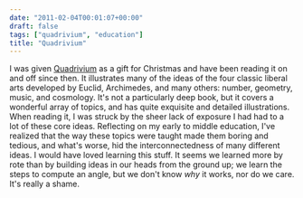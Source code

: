 ```yaml
---
date: "2011-02-04T00:01:07+00:00"
draft: false
tags: ["quadrivium", "education"]
title: "Quadrivium"
---
```


I was given [Quadrivium](http://www.amazon.com/Quadrivium-Classical-Liberal-Geometry-Cosmology/dp/0802778135/) as a gift for Christmas and have been reading it on and off since then. It illustrates many of the ideas of the four classic liberal arts developed by Euclid, Archimedes, and many others: number, geometry, music, and cosmology. It's not a particularly deep book, but it covers a wonderful array of topics, and has quite exquisite and detailed illustrations. When reading it, I was struck by the sheer lack of exposure I had had to a lot of these core ideas. Reflecting on my early to middle education, I've realized that the way these topics were taught made them boring and tedious, and what's worse, hid the interconnectedness of many different ideas. I would have loved learning this stuff. It seems we learned more by rote than by building ideas in our heads from the ground up; we learn the steps to compute an angle, but we don't know _why_ it works, nor do we care. It's really a shame.
